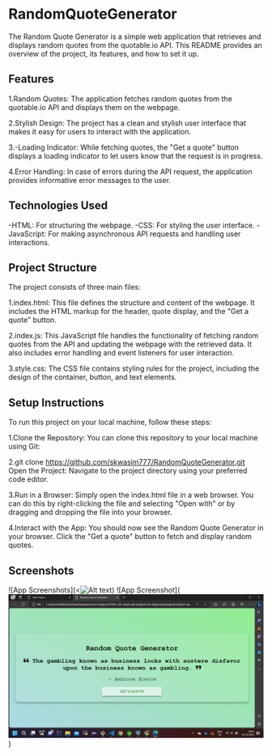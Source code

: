 

# RandomQuoteGenerator

The Random Quote Generator is a simple web application that retrieves and displays random quotes from the quotable.io API. This README provides an overview of the project, its features, and how to set it up.


## Features

1.Random Quotes: The application fetches random quotes from the quotable.io API and displays them on the webpage.

2.Stylish Design: The project has a clean and stylish user interface that makes it easy for users to interact with the application.

3.-Loading Indicator: While fetching quotes, the "Get a quote" button displays a loading indicator to let users know that the request is in progress.

4.Error Handling: In case of errors during the API request, the application provides informative error messages to the user.

## Technologies Used
-HTML: For structuring the webpage.
-CSS: For styling the user interface.
-JavaScript: For making asynchronous API requests and handling user interactions.
## Project Structure
The project consists of three main files:

1.index.html: This file defines the structure and content of the webpage. It includes the HTML markup for the header, quote display, and the "Get a quote" button.

2.index.js: This JavaScript file handles the functionality of fetching random quotes from the API and updating the webpage with the retrieved data. It also includes error handling and event listeners for user interaction.

3.style.css: The CSS file contains styling rules for the project, including the design of the container, button, and text elements.
## Setup Instructions
To run this project on your local machine, follow these steps:

1.Clone the Repository: You can clone this repository to your local machine using Git:


2.git clone https://github.com/skwasim777/RandomQuoteGenerator.git
Open the Project: Navigate to the project directory using your preferred code editor.

3.Run in a Browser: Simply open the index.html file in a web browser. You can do this by right-clicking the file and selecting "Open with" or by dragging and dropping the file into your browser.

4.Interact with the App: You should now see the Random Quote Generator in your browser. Click the "Get a quote" button to fetch and display random quotes.
## Screenshots

![App Screenshots](<![Alt text](<Screenshot (159) copy.png>))
![App Screenshot](![Alt text](<Screenshot (159).png>))

